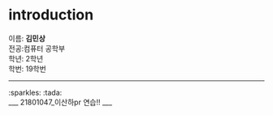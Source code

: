 # introduction
이름: **김민상** <br>
전공:컴퓨터 공학부<br>
학년: 2학년<br>
학번: 19학번<br>
<hr/>
:sparkles: :tada:
<br>
___
21801047_이산하pr 연습!!
___
